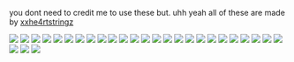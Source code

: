 you dont need to credit me to use these but. uhh yeah all of these are made by <a href="https://github.com/xxhe4rtstringz">xxhe4rtstringz</a>

<img src="https://f3verdream.carrd.co/assets/images/gallery02/c9146555.png?v=de14f5ad"> <img src="https://f3verdream.carrd.co/assets/images/gallery02/8069d3f7.gif?v=de14f5ad">
<img src="https://f3verdream.carrd.co/assets/images/gallery02/843660eb.png?v=de14f5ad">
<img src="https://f3verdream.carrd.co/assets/images/gallery02/f41f4ae0.png?v=de14f5ad">
<img src="https://f3verdream.carrd.co/assets/images/gallery02/1a8e4b2c.png?v=de14f5ad">
<img src="https://f3verdream.carrd.co/assets/images/gallery02/6dc37be6.png?v=de14f5ad">
<img src="https://f3verdream.carrd.co/assets/images/gallery02/92f8cb82.png?v=de14f5ad">
<img src="https://f3verdream.carrd.co/assets/images/gallery02/2cca6255.png?v=de14f5ad">
<img src="https://f3verdream.carrd.co/assets/images/gallery02/5290926b.png?v=0d9268f3">
<img src="https://f3verdream.carrd.co/assets/images/gallery02/ceae8a4c.png?v=490b3d99">
<img src="https://f3verdream.carrd.co/assets/images/gallery02/43b06cb3.png?v=490b3d99">
<img src="https://f3verdream.carrd.co/assets/images/gallery02/b467a66f.gif?v=dd452940">
<img src="https://f3verdream.carrd.co/assets/images/gallery02/19dc7e9f.gif?v=aa403eaf">
<img src="https://f3verdream.carrd.co/assets/images/gallery02/2e33ca7a.gif?v=aa403eaf">
<img src="https://f3verdream.carrd.co/assets/images/gallery02/e05abc61.gif?v=43b24309">
<img src="https://f3verdream.carrd.co/assets/images/gallery02/891f205f.png?v=c1f2eb79">
<img src="https://f3verdream.carrd.co/assets/images/gallery02/bc5a03e1.png?v=34c25283">
<img src="https://f3verdream.carrd.co/assets/images/gallery02/be5bf43d.png?v=34c25283">
<img src="https://f3verdream.carrd.co/assets/images/gallery02/3f34f8ff.png?v=34c25283">
<img src="https://f3verdream.carrd.co/assets/images/gallery02/3c9a2368.png?v=34c25283">
<img src="https://f3verdream.carrd.co/assets/images/gallery02/4a78f628.png?v=b93d7c96">
<img src="https://f3verdream.carrd.co/assets/images/gallery02/ba5c3b70.png?v=b93d7c96">
<img src="https://f3verdream.carrd.co/assets/images/gallery02/7169387a.png?v=b93d7c96">
<img src="https://f3verdream.carrd.co/assets/images/gallery02/de804942.png?v=b93d7c96">
<img src="https://f3verdream.carrd.co/assets/images/gallery03/68d73008.png?v=046fff17">
<img src="https://f3verdream.carrd.co/assets/images/gallery03/263c139e.png?v=d467d1cf">
<img src="https://f3verdream.carrd.co/assets/images/gallery03/709436be.png?v=7bff28a5">
<img src="https://f3verdream.carrd.co/assets/images/gallery03/6d32edcd.png?v=2128a5f6">
